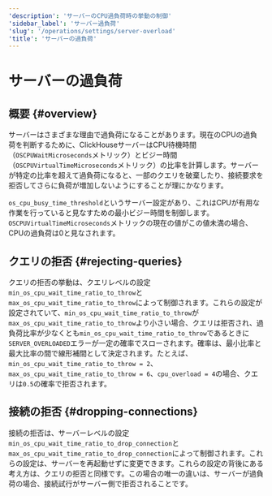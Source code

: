 ```yaml
---
'description': 'サーバーのCPU過負荷時の挙動の制御'
'sidebar_label': 'サーバー過負荷'
'slug': '/operations/settings/server-overload'
'title': 'サーバーの過負荷'
---
```





# サーバーの過負荷

## 概要 {#overview}

サーバーはさまざまな理由で過負荷になることがあります。現在のCPUの過負荷を判断するために、ClickHouseサーバーはCPU待機時間（`OSCPUWaitMicroseconds`メトリック）とビジー時間（`OSCPUVirtualTimeMicroseconds`メトリック）の比率を計算します。サーバーが特定の比率を超えて過負荷になると、一部のクエリを破棄したり、接続要求を拒否してさらに負荷が増加しないようにすることが理にかなります。

`os_cpu_busy_time_threshold`というサーバー設定があり、これはCPUが有用な作業を行っていると見なすための最小ビジー時間を制御します。`OSCPUVirtualTimeMicroseconds`メトリックの現在の値がこの値未満の場合、CPUの過負荷は0と見なされます。

## クエリの拒否 {#rejecting-queries}

クエリの拒否の挙動は、クエリレベルの設定`min_os_cpu_wait_time_ratio_to_throw`と`max_os_cpu_wait_time_ratio_to_throw`によって制御されます。これらの設定が設定されていて、`min_os_cpu_wait_time_ratio_to_throw`が`max_os_cpu_wait_time_ratio_to_throw`より小さい場合、クエリは拒否され、過負荷比率が少なくとも`min_os_cpu_wait_time_ratio_to_throw`であるときに`SERVER_OVERLOADED`エラーが一定の確率でスローされます。確率は、最小比率と最大比率の間で線形補間として決定されます。たとえば、`min_os_cpu_wait_time_ratio_to_throw = 2`、`max_os_cpu_wait_time_ratio_to_throw = 6`、`cpu_overload = 4`の場合、クエリは`0.5`の確率で拒否されます。

## 接続の拒否 {#dropping-connections}

接続の拒否は、サーバーレベルの設定`min_os_cpu_wait_time_ratio_to_drop_connection`と`max_os_cpu_wait_time_ratio_to_drop_connection`によって制御されます。これらの設定は、サーバーを再起動せずに変更できます。これらの設定の背後にある考え方は、クエリの拒否と同様です。この場合の唯一の違いは、サーバーが過負荷の場合、接続試行がサーバー側で拒否されることです。
